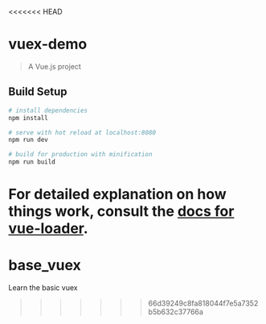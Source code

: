 <<<<<<< HEAD
# vuex-demo

> A Vue.js project

## Build Setup

``` bash
# install dependencies
npm install

# serve with hot reload at localhost:8080
npm run dev

# build for production with minification
npm run build
```

For detailed explanation on how things work, consult the [docs for vue-loader](http://vuejs.github.io/vue-loader).
=======
# base_vuex
Learn the basic vuex
>>>>>>> 66d39249c8fa818044f7e5a7352b5b632c37766a
